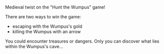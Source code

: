 Medieval twist on the "Hunt the Wumpus" game! 

There are two ways to win the game: 
- escaping with the Wumpus's gold
- killing the Wumpus with an arrow

You could encounter treasures or dangers. Only you can discover what lies within the Wumpus's cave...
